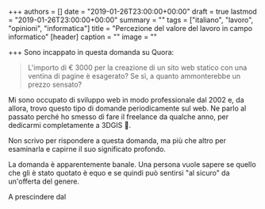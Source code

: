 +++
authors = []
date = "2019-01-26T23:00:00+00:00"
draft = true
lastmod = "2019-01-26T23:00:00+00:00"
summary = ""
tags = ["italiano", "lavoro", "opinioni", "informatica"]
title = "Percezione del valore del lavoro in campo informatico"
[header]
caption = ""
image = ""

+++
Sono incappato in questa domanda su Quora:

> L'importo di € 3000 per la creazione di un sito web statico con una ventina di pagine è esagerato? Se sì, a quanto ammonterebbe un prezzo sensato?

Mi sono occupato di sviluppo web in modo professionale dal 2002 e, da allora, trovo questo tipo di domande periodicamente sul web. Ne parlo al passato perché ho smesso di fare il freelance da qualche anno, per dedicarmi completamente a 3DGIS :rocket:.

Non scrivo per rispondere a questa domanda, ma più che altro per esaminarla e capirne il suo significato profondo.

La domanda è apparentemente banale. Una persona vuole sapere se quello che gli è stato quotato è equo e se quindi può sentirsi "al sicuro" da un'offerta del genere.

A prescindere dal 
